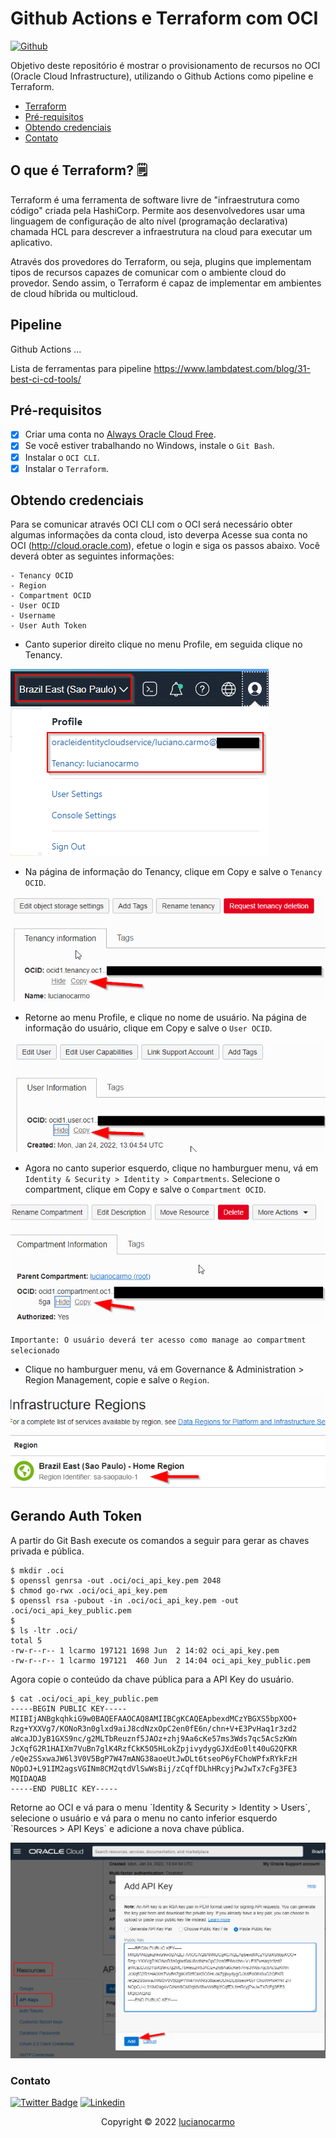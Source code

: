 
# Github Actions e Terraform com OCI
[![Github](https://img.shields.io/badge/GitHub-100000?style=for-the-badge&logo=github&logoColor=white)](https://github.com/lucianosilva/oci-terraform-sample1)

Objetivo deste repositório é mostrar o provisionamento de recursos no OCI (Oracle Cloud Infrastructure), utilizando o Github Actions como pipeline e Terraform.

- [Terraform](#o-que-é-terraform-)
- [Pré-requisitos](#pré-requisitos)
- [Obtendo credenciais](#obtendo-credenciais)
- [Contato](#contato)

## O que é Terraform? 🗒
Terraform é uma ferramenta de software livre de "infraestrutura como código" criada pela HashiCorp.
Permite aos desenvolvedores usar uma linguagem de configuração de alto nível (programação declarativa) chamada HCL para descrever a infraestrutura na cloud para executar um aplicativo.

Através dos provedores do Terraform, ou seja, plugins que implementam tipos de recursos capazes de comunicar com o ambiente cloud do provedor. Sendo assim, o Terraform é capaz de implementar em ambientes de cloud híbrida ou multicloud.

## Pipeline
Github Actions ...

Lista de ferramentas para pipeline
https://www.lambdatest.com/blog/31-best-ci-cd-tools/

## Pré-requisitos

- [x] Criar uma conta no <a href="https://www.oracle.com/br/cloud/free/">Always Oracle Cloud Free</a>.
- [x] Se você estiver trabalhando no Windows, instale o `Git Bash`.
- [x] Instalar o `OCI CLI`.
- [x] Instalar o `Terraform`.

## Obtendo credenciais
Para se comunicar através OCI CLI com o OCI será necessário obter algumas informações da conta cloud, isto deverpa
Acesse sua conta no OCI (http://cloud.oracle.com), efetue o login e siga os passos abaixo. Você deverá obter as seguintes informações:
```
- Tenancy OCID
- Region
- Compartment OCID
- User OCID
- Username
- User Auth Token
```

- Canto superior direito clique no menu Profile, em seguida clique no Tenancy.

![Profile Menu](static/oci-screen1.png)

- Na página de informação do Tenancy, clique em Copy e salve o `Tenancy OCID`.

![Tenancy Information](static/oci-screen2.png)

- Retorne ao menu Profile, e clique no nome de usuário. Na página de informação do usuário, clique em Copy e salve o `User OCID`.

![User Information](static/oci-screen3.png)

- Agora no canto superior esquerdo, clique no hamburguer menu, vá em `Identity & Security > Identity > Compartments`. Selecione o compartment, clique em Copy e salve o `Compartment OCID`.

![Compartment Information](static/oci-screen4.png)

`Importante: O usuário deverá ter acesso como manage ao compartment selecionado`

- Clique no hamburguer menu, vá em Governance & Administration > Region Management, copie e salve o `Region`.

![Region Information](static/oci-screen5.png)


## Gerando Auth Token

A partir do Git Bash execute os comandos a seguir para gerar as chaves privada e pública.

```
$ mkdir .oci
$ openssl genrsa -out .oci/oci_api_key.pem 2048
$ chmod go-rwx .oci/oci_api_key.pem
$ openssl rsa -pubout -in .oci/oci_api_key.pem -out .oci/oci_api_key_public.pem
$
$ ls -ltr .oci/
total 5
-rw-r--r-- 1 lcarmo 197121 1698 Jun  2 14:02 oci_api_key.pem
-rw-r--r-- 1 lcarmo 197121  460 Jun  2 14:04 oci_api_key_public.pem
```

<p>Agora copie o conteúdo da chave pública para a API Key do usuário.</p>

```
$ cat .oci/oci_api_key_public.pem
-----BEGIN PUBLIC KEY-----
MIIBIjANBgkqhkiG9w0BAQEFAAOCAQ8AMIIBCgKCAQEApbexdMCzYBGXS5bpXOO+
Rzg+YXXVg7/KONoR3n0glxd9aiJ8cdNzxOpC2en0fE6n/chn+V+E3PvHaq1r3zd2
aWcaJDJyB1GXS9nc/g2MLTbReuznf5JAOz+zhj9Aa6cKe57ms3Wds7qc5AcSzKWn
JcXqfG2R1HAIXm7VuBn7glK4RzfCkK5O5HLokZpjivydygGJXdEo0lt40uG2QFKR
/eQe2SSxwaJW6l3V0V5BgP7W47mANG38aoeUtJwDLt6tseoP6yFChoWPfxRYkFzH
NOpOJ+L91IM2agsVGINm8CM2qtdVlSwWsBij/zCqffDLhHRcyjPwJwTx7cFg3FE3
MQIDAQAB
-----END PUBLIC KEY-----
```

<p>Retorne ao OCI e vá para o menu `Identity & Security > Identity > Users`, selecione o usuário e vá para o menu no canto inferior esquerdo `Resources > API Keys` e adicione a nova chave pública.</p>

![API Keys](static/oci-screen6.png)


### Contato

[![Twitter Badge](https://img.shields.io/badge/Twitter-1DA1F2?style=for-the-badge&logo=twitter&logoColor=white)](https://twitter.com/lucianosilva)
[![Linkedin](https://img.shields.io/badge/LinkedIn-0077B5?style=for-the-badge&logo=linkedin&logoColor=white)](https://www.linkedin.com/in/lucianocarmo/)

<p align="center">Copyright © 2022 <a href="https://github.com/lucianosilva">lucianocarmo</a></p>